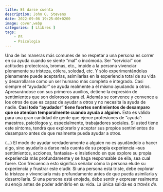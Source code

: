 ```yaml
---
title: El darse cuenta
description: John O. Stevens
date: 2022-09-06 19:25:00+0200
image: cover.webp
categories: [ Llibres ]
tags:
    - ES
    - Psicologia
---
```


Una de las maneras más comunes de no respetar a una persona es correr en su ayuda cuando se siente “mal” o incómoda. Ser “servicial” con actitudes protectoras, bromas, etc., impide a la persona vivenciar plenamente su tristeza, cólera, soledad, etc. Y sólo experimentándolas plenamente puede aceptarlas, asimilarlas en la experiencia total de su vida y desarrollarse como un ser humano más completo e integrado. Casi siempre el “ayudador” se ayuda realmente a él mismo ayudando a otros. Apresurándose con sus primeros auxilios, detiene la expresión de sentimientos que son dolorosos para él. Además se convence y convence a los otros de que es capaz de ayudar a otros y no necesita la ayuda de nadie. **Casi todo “ayudador” tiene fuertes sentimientos de desamparo que se atenúan temporalmente cuando ayuda a alguien.** Esto es válido para una gran cantidad de gente que ejerce profesiones de “ayuda”: maestros, psicólogos y, especialmente, trabajadores sociales. Si usted tiene este síntoma, tendrá que explorarlo y aceptar sus propios sentimientos de desamparo antes de que realmente pueda ayudar a otros.

(...) El modo de ayudar verdaderamente a alguien no es ayudándolo a hacer algo, sino ayudarlo a darse más cuenta de su propia experiencia –sus sentimientos, acciones, fantasías– e insistiendo en que explore su propia experiencia más profundamente y se haga responsable de ella, sea cual fuere. Con frecuencia esto significa señalar cómo la persona elude su experiencia y frustrar este eludir. Si una persona está triste, debe explorar la tristeza y vivenciarla más profundamente antes de que pueda asimilarla y desarrollarla. Si una persona está enojada, debe sentir y expresar realmente su enojo antes de poder admitirlo en su vida. La única salida es *a través de*.
